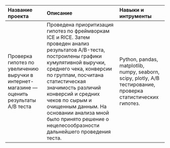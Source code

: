 | Название проекта      | Описание               | Навыки и интрументы |
| :------------- |:------------------| :-----|
|Проверка гипотез по увеличению выручки в интернет-магазине — оценить результаты A/B теста| Проведена приоритизация гипотез по фреймворкам ICE и RICE. Затем проведен анализ результатов A/B-теста, построилены графики кумулятивной выручки, среднего чека, конверсии по группам, посчитана статистическая значимость различий конверсий и средних чеков по сырым и очищенным данным. На основании анализа мной было принято решение о нецелесообразности дальнейшего проведения теста. |Python, pandas, matplotlib, numpy, seaborn, scipy, plotly, А/В тестирование, проверка статистических гипотез.|
